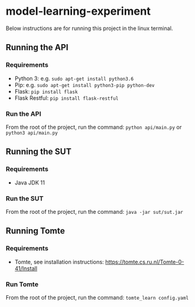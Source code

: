 # model-learning-experiment
Below instructions are for running this project in the linux terminal.

## Running the API

### Requirements
- Python 3: e.g. `sudo apt-get install python3.6`
- Pip: e.g. `sudo apt-get install python3-pip python-dev`
- Flask: `pip install flask`
- Flask Restful: `pip install flask-restful`

### Run the API
From the root of the project, run the command: `python api/main.py` or `python3 api/main.py`


## Running the SUT

### Requirements
- Java JDK 11

### Run the SUT
From the root of the project, run the command: `java -jar sut/sut.jar`


## Running Tomte

### Requirements
- Tomte, see installation instructions: https://tomte.cs.ru.nl/Tomte-0-41/Install

### Run Tomte
From the root of the project, run the command: `tomte_learn config.yaml`
